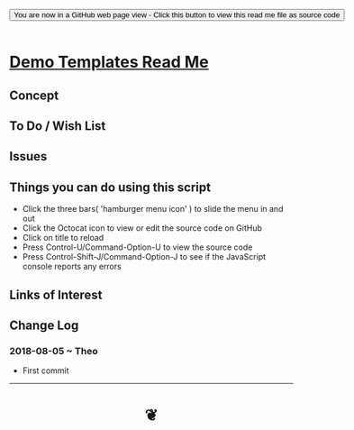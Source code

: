 
<span style=display:none; >[You are now in a GitHub source code view - click this link to view Read Me file as a web page]( https://jaanga.github.io/#demo/0templates/README.md "View file as a web page." ) </span>

<div><input type=button class = 'btn btn-secondary btn-sm' onclick="window.location.href='https://github.com/jaanga/jaanga.github.io/blob/master/demo/0templates/README.md'";
value='You are now in a GitHub web page view - Click this button to view this read me file as source code' ></div>

<br>

# [Demo Templates Read Me]( #demo/0templates/README.md )

<!--
<iframe src=https://jaanga.github.io/demo/0templates/demo/0templates.html width=100% height=500px >Iframes are not viewable in GitHub source code views</iframe>
_<small>Demo Templates</small>_

## Full Screen: [Demo Templates]( https://jaanga.github.io/demo/0templatesx/demo/0templatesx.html )
-->


## Concept


## To Do / Wish List


## Issues


## Things you can do using this script

* Click the three bars( 'hamburger menu icon' ) to slide the menu in and out
* Click the Octocat icon to view or edit the source code on GitHub
* Click on title to reload
* Press Control-U/Command-Option-U to view the source code
* Press Control-Shift-J/Command-Option-J to see if the JavaScript console reports any errors


## Links of Interest


## Change Log

### 2018-08-05 ~ Theo

* First commit


***

# <center title="hello!" ><a href=javascript:window.scrollTo(0,0); style=text-decoration:none; > ❦ </a></center>

